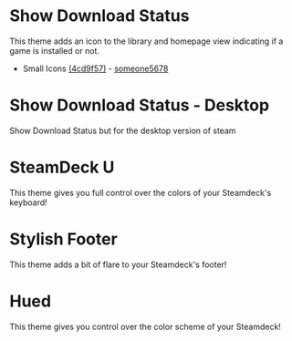 # Show Download Status

This theme adds an icon to the library and homepage view indicating if a game is installed or not.
 - Small Icons [(4cd9f57)](https://github.com/Tormak9970/SteamDeckThemes/commit/4cd9f57b672fe637b81fc0cf2c6d190ff1a5b748) - [someone5678](https://github.com/someone5678)

# Show Download Status - Desktop

Show Download Status but for the desktop version of steam

# SteamDeck U

This theme gives you full control over the colors of your Steamdeck's keyboard!


# Stylish Footer

This theme adds a bit of flare to your Steamdeck's footer!


# Hued

This theme gives you control over the color scheme of your Steamdeck!
